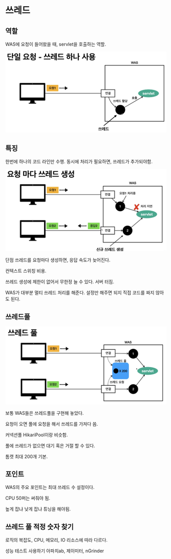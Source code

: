 # 쓰레드 

## 역할
WAS에 요청이 들어왔을 때, servlet을 호출하는 역할. 

![thread](../../images/Java/thread.png)

## 특징
한번에 하나의 코드 라인만 수행.
동시에 처리가 필요하면, 쓰레드가 추가되야함.

![multithread](../../images/Java/multithread.png)

단점
쓰레드를 요청마다 생성하면, 응답 속도가 늦어진다. 

컨텍스트 스위칭 비용. 

쓰레드 생성에 제한이 없어서 무한정 늘 수 있다. 서버 터짐.

WAS가 대부분 멀티 쓰레드 처리를 해준다. 
설정만 해주면 되지 직접 코드를 짜지 않아도 된다. 

## 쓰레드풀
![threadpool](../../images/Java/threadpool.png) 

보통 WAS들은 쓰레드풀을 구현해 놓았다. 

요청이 오면 풀에 요청을 해서 쓰레드를 가져다 씀. 

커넥션풀 HikariPool이랑 비슷함.

풀에 쓰레드가 없으면 대기 혹은 거절 할 수 있다. 

톰캣 최대 200개 기본.

## 포인트

WAS의 주요 포인트는 최대 쓰레드 수 설정이다. 

CPU 50퍼는 써줘야 됨.

높게 잡냐 낮게 잡냐 튜닝을 해야됨.

## 쓰레드 풀 적정 숫자 찾기

로직의 복잡도, CPU, 메모리, IO 리소스에 따라 다르다. 

성능 테스트 사용하기
아파치ab, 제이미터, nGrinder